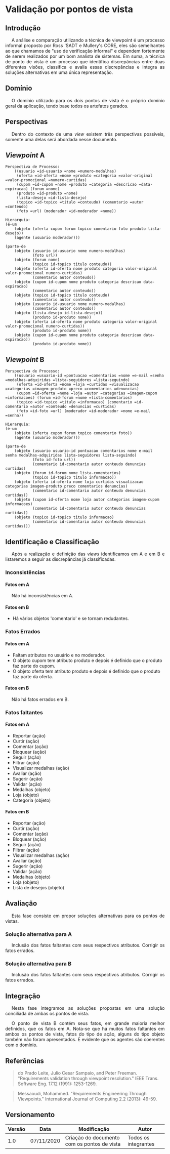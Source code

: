 # Validação por pontos de vista

## Introdução

<p style="text-indent: 20px; text-align: justify">
A análise e comparação utilizando a técnica de viewpoint é um processo informal proposto por Ross 'SADT e Mullery's CORE, eles são semelhantes ao que chamamos de "uso de verificação informal" e dependem fortemente de serem realizados por um bom analista de sistemas. Em suma, a técnica de ponto de vista é um processo que identifica discrepâncias entre duas diferentes visões, classifica e avalia essas discrepâncias e integra as soluções alternativas em uma única representação.
</p>

## Domínio

<p style="text-indent: 20px; text-align: justify">
O domínio utilizado para os dois pontos de vista é o próprio domínio geral da aplicação, tendo base todos os artefatos gerados.
</p>

## Perspectivas
<p style="text-indent: 20px; text-align: justify">
Dentro do contexto de uma <i>view</i> existem três perspectivas possiveis, somente uma delas será abordada nesse documento.
</p>

## *Viewpoint* A

```
Perspectiva de Processo:
    ((usuario =id-usuario =nome =numero-medalhas)
     (oferta =id-oferta =nome =produto =categoria =valor-original =valor-promocional =numero-curtidas)
     (cupom =id-cupom =nome =produto =categoria =descricao =data-expiracao) (forum =nome)
     (produto =id-produto =nome) 
     (lista-desejo =id-lista-desejo)
     (topico =id-topico =titulo =conteudo) (comentario =autor =conteudo)
     (foto =url) (moderador =id-moderador =nome))

Hierarquia:
(é-um
    (objeto (oferta cupom forum topico comentario foto produto lista-desejo))
    (agente (usuario moderador)))

(parte-de
    (objeto (usuario id-usuario nome numero-medalhas)
            (foto url))
    (objeto (forum nome)
            (topico id-topico titulo conteudo))
    (objeto (oferta id-oferta nome produto categoria valor-original valor-promocional numero-curtidas)
            (comentario autor conteudo))
    (objeto (cupom id-cupom nome produto categoria descricao data-expiracao)
            (comentario autor conteudo))
    (objeto (topico id-topico titulo conteudo)
            (comentario autor conteudo))
    (objeto (usuario id-usuario nome numero-medalhas)
            (comentario autor conteudo))
    (objeto (lista-desejo id-lista-desejo))
            (produto id-produto nome))
    (objeto (oferta id-oferta nome produto categoria valor-original valor-promocional numero-curtidas))
            (produto id-produto nome))
    (objeto (cupom id-cupom nome produto categoria descricao data-expiracao))
            (produto id-produto nome))
```              

## *Viewpoint* B

```
Perspectiva de Processo:
    ((usuario =usuario-id =pontuacao =comentarios =nome =e-mail =senha =medalhas-adquiridas =lista-seguidores =lista-seguindo)
     (oferta =id-oferta =nome =loja =curtidas =visualizacao =categorias =imagem-produto =preco =comentarios =denuncias)
     (cupom =id-oferta =nome =loja =autor =categorias =imagem-cupom =informacoes) (forum =id-forum =nome =lista-comentarios) 
     (topico =id-topico =titulo =informacao) (comentario =id-comentario =autor =conteudo =denuncias =curtidas)
     (foto =id-foto =url) (moderador =id-moderador =nome =e-mail =senha))

Hierarquia:
(é-um
    (objeto (oferta cupom forum topico comentario foto))
    (agente (usuario moderador)))

(parte-de
    (objeto (usuario usuario-id pontuacao comentarios nome e-mail senha medalhas-adquiridas lista-seguidores lista-seguindo)
            (foto id-foto url))
            (comentario id-comentario autor conteudo denuncias curtidas)
    (objeto (forum id-forum nome lista-comentarios)
            (topico id-topico titulo informacao))
    (objeto (oferta id-oferta nome loja curtidas visualizacao categorias imagem-produto preco comentarios denuncias)
            (comentario id-comentario autor conteudo denuncias curtidas))
    (objeto (cupom id-oferta nome loja autor categorias imagem-cupom informacoes)
            (comentario id-comentario autor conteudo denuncias curtidas))
    (objeto (topico id-topico titulo informacao)
            (comentario id-comentario autor conteudo denuncias curtidas)))
```


## Identificação e Classificação

<p style="text-indent: 20px; text-align: justify">
Após a realização e definição das <i>views</i> identificamos em A e em B e listaremos a seguir as discrepâncias já classificadas.
</p>

### Inconsistências

#### Fatos em A

<p style="text-indent: 20px; text-align: justify">
Não há inconsistências em A.
</p>


#### Fatos em B

- Há vários objetos 'comentario' e se tornam redudantes.

### Fatos Errados

#### Fatos em A

- Faltam atributos no usuário e no moderador.
- O objeto cupom tem atributo produto e depois é definido que o produto faz parte do cupom.
- O objeto oferta tem atributo produto e depois é definido que o produto faz parte da oferta.

#### Fatos em B

<p style="text-indent: 20px; text-align: justify">
Não há fatos errados em B.
</p>

### Fatos faltantes

#### Fatos em A

- Reportar (ação)
- Curtir (ação)
- Comentar (ação)
- Bloquear (ação)
- Seguir (ação)
- Filtrar (ação)
- Visualizar medalhas (ação)
- Avaliar (ação)
- Sugerir (ação)
- Validar (ação)
- Medalhas (objeto)
- Loja (objeto)
- Categoria (objeto)

#### Fatos em B

- Reportar (ação)
- Curtir (ação)
- Comentar (ação)
- Bloquear (ação)
- Seguir (ação)
- Filtrar (ação)
- Visualizar medalhas (ação)
- Avaliar (ação)
- Sugerir (ação)
- Validar (ação)
- Medalhas (objeto)
- Loja (objeto)
- Lista de desejos (objeto)

## Avaliação

<p style="text-indent: 20px; text-align: justify">
Esta fase consiste em propor soluções alternativas para os pontos de vistas.
</p>

### Solução alternativa para A
<p style="text-indent: 20px; text-align: justify">
Inclusão dos fatos faltantes com seus respectivos atributos. Corrigir os fatos errados.
</p>

### Solução alternativa para B
<p style="text-indent: 20px; text-align: justify">
Inclusão dos fatos faltantes com seus respectivos atributos. Corrigir os fatos errados.
</p>

## Integração

<p style="text-indent: 20px; text-align: justify">
Nesta fase integramos as soluções propostas em uma solução conciliada de ambas os pontos de vista. </br>
</p>

<p style="text-indent: 20px; text-align: justify">
O ponto de vista B contém seus fatos, em grande maioria melhor definidos, que os fatos em A. Nota-se que há muitos fatos faltantes em ambos os pontos de vista, fatos do tipo de ação, alguns do tipo objeto também não foram apresentados. É evidente que os agentes são coerentes com o domínio.
</p>

## Referências

> do Prado Leite, Julio Cesar Sampaio, and Peter Freeman. "Requirements validation through viewpoint resolution." IEEE Trans. Software Eng. 17.12 (1991): 1253-1269.

> Messaoudi, Mohammed. "Requirements Engineering Through Viewpoints." International Journal of Computing 2.2 (2013): 49-59.

## Versionamento

| Versão | Data | Modificação | Autor |
|--|--|--|--|
| 1.0 | 07/11/2020 | Criação do documento com os pontos de vista | Todos os integrantes |
